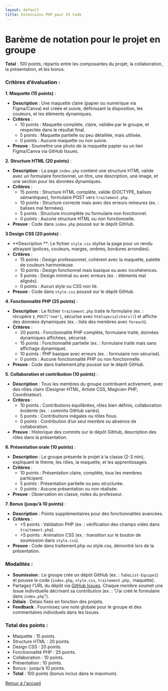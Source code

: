 ```yaml
---
layout: default
title: Extensions PHP pour VS Code
---
```

# Barème de notation pour le projet en groupe

**Total** : 100 points, répartis entre les composantes du projet, la collaboration, la présentation, et les bonus.

### Critères d’évaluation :

**1. Maquette (15 points)** :

- **Description** : Une maquette claire (papier ou numérique via Figma/Canva) est créée et suivie, définissant la disposition, les couleurs, et les éléments dynamiques.
- **Critères** :
    - 10 points : Maquette complète, claire, validée par le groupe, et respectée dans le résultat final.
    - 5 points : Maquette partielle ou peu détaillée, mais utilisée.
    - 0 points : Aucune maquette ou non suivie.
- **Preuve** : Soumettre une photo de la maquette papier ou un lien Figma/Canva via GitHub Issues.

**2. Structure HTML (20 points)** :

- **Description** : La page `index.php` contient une structure HTML valide avec un formulaire fonctionnel, un titre, une description, une image, et une section pour les données dynamiques.
- **Critères** :
    - 15 points : Structure HTML complète, valide (DOCTYPE, balises sémantiques), formulaire POST vers `traitement.php`.
    - 10 points : Structure correcte mais avec des erreurs mineures (ex. : balises mal fermées).
    - 5 points : Structure incomplète ou formulaire non fonctionnel.
    - 0 points : Aucune structure HTML ou non fonctionnelle.
- **Preuve** : Code dans `index.php` poussé sur le dépôt GitHub.

**3 Design CSS (20 points)** :

- **Description **: Le fichier `style.css` stylise la page pour un rendu attrayant (polices, couleurs, marges, ombres, bordures arrondies).
- **Critères** :
    - 15 points : Design professionnel, cohérent avec la maquette, palette de couleurs harmonieuse.
    - 10 points : Design fonctionnel mais basique ou avec incohérences.
    - 5 points : Design minimal ou avec erreurs (ex. : éléments mal alignés).
    - 0 points : Aucun style ou CSS non lié.
- **Preuve** : Code dans `style.css` poussé sur le dépôt GitHub.

**4. Fonctionnalité PHP (25 points)** :

- **Description** : Le fichier `traitement.php` traite le formulaire (ex. : récupère `$_POST["nom"]`, sécurise avec `htmlspecialchars()`) et affiche des données dynamiques (ex. : liste des membres avec `foreach`).
- **Critères** :
    - 20 points : Fonctionnalité PHP complète, formulaire traité, données dynamiques affichées, sécurisé.
    - 15 points : Fonctionnalité partielle (ex. : formulaire traité mais sans affichage dynamique).
    - 10 points : PHP basique avec erreurs (ex. : formulaire non sécurisé).
    - 0 points : Aucune fonctionnalité PHP ou non fonctionnelle.
- **Preuve** : Code dans traitement.php poussé sur le dépôt GitHub.

**5. Collaboration et contribution (10 points)** :

- **Description** : Tous les membres du groupe contribuent activement, avec des rôles clairs (Designer HTML, Artiste CSS, Magicien PHP, Coordinateur).
- **Critères** :
    - 10 points : Contributions équilibrées, rôles bien définis, collaboration évidente (ex. : commits GitHub variés).
    - 5 points : Contributions inégales ou rôles flous.
    - 0 points : Contribution d’un seul membre ou absence de collaboration.
- **Preuve** : Historique des commits sur le dépôt GitHub, description des rôles dans la présentation.

**6. Présentation orale (10 points)** :

- **Description** : Le groupe présente le projet à la classe (2-3 min), expliquant le thème, les rôles, la maquette, et les apprentissages.
- **Critères** :
    - 10 points : Présentation claire, complète, tous les membres participent.
    - 5 points : Présentation partielle ou peu structurée.
    - 0 points : Aucune présentation ou non réalisée.
- **Preuve** : Observation en classe, notes du professeur.

**7. Bonus (jusqu’à 10 points)** :

- **Description** : Points supplémentaires pour des fonctionnalités avancées.
- **Critères** :
    - +5 points : Validation PHP (ex. : vérification des champs vides dans `traitement.php`).
    - +5 points : Animation CSS (ex. : transition sur le bouton de soumission dans `style.css`).
- **Preuve** : Code dans traitement.php ou style.css, démontré lors de la présentation.

### Modalités :

- **Soumission** : Le groupe crée un dépôt GitHub (ex. : `ToDoList-Equipe1`) et pousse le code (`index.php`, `style.css`, `traitement.php,` maquette). 
- Partagez l’URL du dépôt via [GitHub Issues](https://github.com/lakrim92/Cours_WebDevelopment/issues/1). Chaque membre soumet une Issue individuelle décrivant sa contribution (ex. : "J’ai créé le formulaire dans `index.php`").
- **Délais** : Délais fixés en fonction des projets.
- **Feedback** : Fournissez une note globale pour le groupe et des commentaires individuels dans les Issues.

### Total des points :

- Maquette : 15 points.
- Structure HTML : 20 points.
- Design CSS : 20 points.
- Fonctionnalité PHP : 25 points.
- Collaboration : 10 points.
- Présentation : 10 points.
- Bonus : jusqu’à 10 points.
- **Total** : 100 points (bonus inclus dans le maximum).

[Retour à l'accueil](../index.md)
